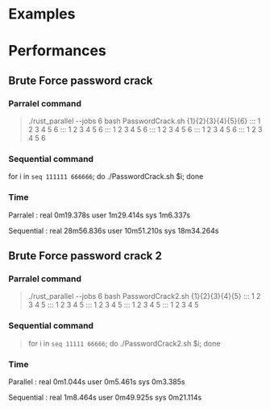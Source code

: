 # Examples

# Performances 

## Brute Force password crack

### Parralel command
>./rust_parallel --jobs 6 bash PasswordCrack.sh {1}{2}{3}{4}{5}{6} ::: 1 2 3 4 5 6 ::: 1 2 3 4 5 6 ::: 1 2 3 4 5 6 ::: 1 2 3 4 5 6 ::: 1 2 3 4 5 6 ::: 1 2 3 4 5 6

### Sequential command
for i in `seq 111111 666666`; do ./PasswordCrack.sh $i; done

### Time
Parralel : 
real	0m19.378s
user	1m29.414s
sys	    1m6.337s

Sequential : 
real	28m56.836s
user	10m51.210s
sys	    18m34.264s

## Brute Force password crack 2

### Parralel command
>./rust_parallel --jobs 6 bash PasswordCrack2.sh {1}{2}{3}{4}{5} ::: 1 2 3 4 5 ::: 1 2 3 4 5 ::: 1 2 3 4 5 ::: 1 2 3 4 5 ::: 1 2 3 4 5

### Sequential command
>for i in `seq 11111 66666`; do ./PasswordCrack2.sh $i; done

### Time
Parallel :
real	0m1.044s
user	0m5.461s
sys	    0m3.385s

Sequential : 
real	1m8.464s
user	0m49.925s
sys	    0m21.114s